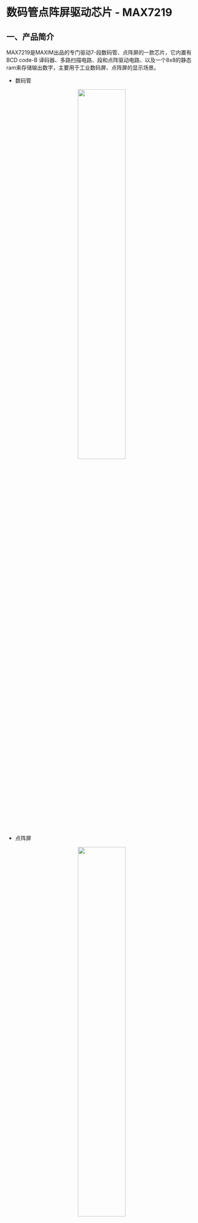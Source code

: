 # 数码管点阵屏驱动芯片 - MAX7219

## 一、产品简介
MAX7219是MAXIM出品的专门驱动7-段数码管、点阵屏的一款芯片，它内置有BCD code-B 译码器、多路扫描电路、段和点阵驱动电路、以及一个8x8的静态ram来存储输出数字，主要用于工业数码屏、点阵屏的显示场景。
* 数码管
<div align="center">
<img src=./../../docs/images/ext_max7219_数码管实物.png  width=50%/>
</div>

* 点阵屏
<div align="center">
<img src=./../../docs/images/ext_max7219_点阵屏实物.png  width=50%/>
</div>

### 引脚定义
* VCC: 5V
* CLK: host GPIO
* CS:  host GPIO
* DIN: host GPIO
* GND: GND

## 二、技术参数
* 温度范围:0摄氏度 - +70摄氏度
* 扫描范围:1-8 数码管

## 三、软件接口

MAX7219数码管点阵屏HaaS Python驱动：[下载地址](https://github.com/alibaba/AliOS-Things/tree/master/haas_lib_bundles/python/libraries/max7219)
<br>

### MAX7219(clk, cs, din) - 创建MAX7219驱动对象
* 函数原型:
> displayDev = MAX7219(clk, cs, din)

* 参数说明:

|参数|类型|必选参数？|说明|
|-----|----|:---:|----|
|clk|GPIO|是|调用此函数前需确保clk对象已经处于open状态|
|cs|GPIO|是|调用此函数前需确保cs对象已经处于open状态|
|din|GPIO|是|调用此函数前需确保din对象已经处于open状态|
* 返回值:
MAX7219对象成功，返回MAX7219对象；MAX7219对象创建失败，抛出Exception

* 示例代码:

```python
from driver import GPIO               # 驱动库
from max7219 import *                        # MAX7219驱动库

clk = GPIO()
clk.open("max7219_clk")
cs = GPIO()
cs.open("max7219_cs")
din = GPIO()
din.open("max7219_din")

displayDev = MAX7219(clk, clk, din)
```

* 输出:
无

### outSegmentDigit - 输出数码管数字

* 函数功能:
输出数码管数字

* 函数原型:
> MAX7219.outSegmentDigit(position, digit)

* 参数说明:
position: 数码管的位置，从0开始
digit: 数字，0x0-0xf
* 返回值:
无

### outMatrixChar - 输出点阵屏字符

* 函数功能:
输出数码管数字

* 函数原型:
> MAX7219.outMatrixChar(charactor)

* 参数说明:
charactor: 要输出的字符，支持0-9，A-Z
* 返回值:
无

### initSegmentLed - 初始化数码管

* 函数功能:
初始化数码管

* 函数原型:
> MAX7219.initSegmentLed()

* 参数说明:
无
* 返回值:
无

### initMatrixLed - 初始化点阵屏

* 函数功能:
初始化点阵屏

* 函数原型:
> MAX7219.initMatrixLed()

* 参数说明:
无
* 返回值:
无
### 示例:

```python
clk = GPIO()
clk.open("max7219_clk")
cs = GPIO()
cs.open("max7219_cs")
din = GPIO()
din.open("max7219_din")

displayDev = MAX7219(clk, cs, din)

displayDev.initSegmentLed()

displayDev.outSegmentDigit(0, 8)
displayDev.outSegmentDigit(1, 7)
displayDev.outSegmentDigit(2, 6)
displayDev.outSegmentDigit(3, 5)
displayDev.outSegmentDigit(4, 4)
displayDev.outSegmentDigit(5, 3)
displayDev.outSegmentDigit(6, 2)
displayDev.outSegmentDigit(7, 1)
```
* 输出:
无

## 四、接口案例
此使用实例在board.json中定义了名为max5219的GPIO类型的对象。在数码管中输出12345678这个数字。

* 代码：
```json
# board.json配置：
{
    "name": "board-name",
    "version": "1.0.0",
    "io": {
      "max7219_clk": {
        "type": "GPIO",
        "port": 19,
        "dir": "output",
        "pull": "pullup"
      },

      "max7219_cs": {
        "type": "GPIO",
        "port": 27,
        "dir": "output",
        "pull": "pullup"
      },

      "max7219_din": {
        "type": "GPIO",
        "port": 0,
        "dir": "output",
        "pull": "pullup"
      }
    },
    "debugLevel": "ERROR",
    "repl": "disable"
}

```
```python
clk = GPIO()
clk.open("max7219_clk")
cs = GPIO()
cs.open("max7219_cs")
din = GPIO()
din.open("max7219_din")

displayDev = MAX7219(clk, cs, din)

displayDev.initSegmentLed()

displayDev.outSegmentDigit(0, 8)
displayDev.outSegmentDigit(1, 7)
displayDev.outSegmentDigit(2, 6)
displayDev.outSegmentDigit(3, 5)
displayDev.outSegmentDigit(4, 4)
displayDev.outSegmentDigit(5, 3)
displayDev.outSegmentDigit(6, 2)
displayDev.outSegmentDigit(7, 1)
clk.close()
cs.close()
din.close()
del displayDev
```

* 输出：无

<br>

## 五、通信协议
主控芯片和MAX5219之间通信所用命令字如下表所示：
|序号|功能说明|命令字宏定义|
|:-:|:-|:-|
|1|CS pin输出低电平|CMD_WRITE_CS_LOW|
|2|CLK pin输出低电平|CMD_WRITE_CLK_LOW|
|3|DIN 输出数据bit8|CMD_WRITE_DATA_BIT8|
|4|CLK pin输出高电平|CMD_WRITE_CLK_HIGH|
|5|CLK pin输出低电平|CMD_WRITE_CLK_LOW|
|6|DIN 输出数据bit7|CMD_WRITE_DATA_BIT7|
|7|CLK pin输出高电平|CMD_WRITE_CLK_HIGH|
|...|...|...|
|23|CLK pin输出低电平|CMD_WRITE_CLK_LOW|
|24|DIN 输出数据bit1|CMD_WRITE_DATA_BIT1|
|25|CLK pin输出高电平|CMD_WRITE_CLK_HIGH|
|1|CS pin输出高电平|CMD_WRITE_CS_HIGH|
</br>

输出数字流程
```python
按照主控芯片和MAX7219的通信协议控制CLK、CS和DIN，即可在数码管上显示出对应数字。
```

## 六、工作原理
从如下方框图可以看到 MAX7219 内部集成了数码管段驱动电路、多路扫描电路、8x8 静态ram等。
<div align="center">
<img src="./../../docs/images/max7219_block_diagram.png" width=50%/>
</div>

引脚分布如下，DIG0-DIG7一般数码管的段，是输出管脚，CLK，CS，DIN是输入管脚。

<div align="center">
<img src="./../../docs/images/max7219_pins.png" width=50%/>
</div>

## 参考文献及购买链接
[1] [MAX7219数码管驱动芯片](https://datasheets.maximintegrated.com/en/ds/MAX7219-MAX7221.pdf)

